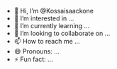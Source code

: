 - 👋 Hi, I’m @Kossaisaackone
- 👀 I’m interested in ...
- 🌱 I’m currently learning ...
- 💞️ I’m looking to collaborate on ...
- 📫 How to reach me ...
- 😄 Pronouns: ...
- ⚡ Fun fact: ...

<!---
Kossaisaackone/Kossaisaackone is a ✨ special ✨ repository because its `README.md` (this file) appears on your GitHub profile.
You can click the Preview link to take a look at your changes.
--->
